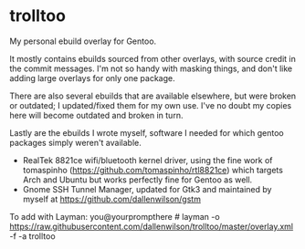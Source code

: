 # trolltoo
My personal ebuild overlay for Gentoo.

It mostly contains ebuilds sourced from other overlays, with source credit in the commit messages. I'm not so handy with masking things, and don't like adding large overlays for only one package.

There are also several ebuilds that are available elsewhere, but were broken or outdated; I updated/fixed them for my own use. I've no doubt my copies here will become outdated and broken in turn.

Lastly are the ebuilds I wrote myself, software I needed for which gentoo packages simply weren't available.
- RealTek 8821ce wifi/bluetooth kernel driver, using the fine work of tomaspinho (https://github.com/tomaspinho/rtl8821ce) which targets Arch and Ubuntu but works perfectly fine for Gentoo as well.
- Gnome SSH Tunnel Manager, updated for Gtk3 and maintained by myself at https://github.com/dallenwilson/gstm

To add with Layman:
you@yourprompthere # layman -o https://raw.githubusercontent.com/dallenwilson/trolltoo/master/overlay.xml -f -a trolltoo
